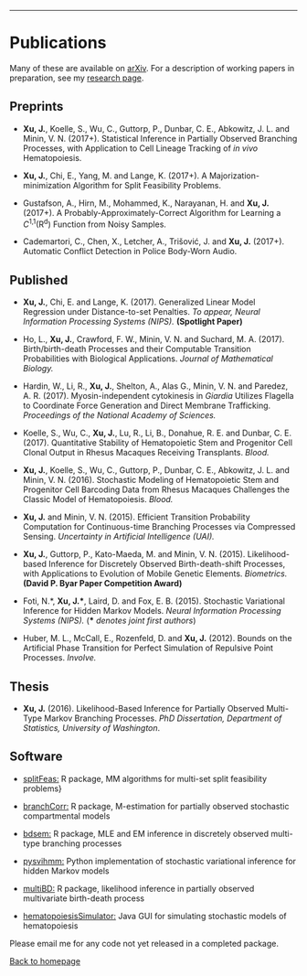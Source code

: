 ---
# [](#header-1)Publications

Many of these are available on [arXiv](https://arxiv.org/find/all/1/all:+EXACT+jason_xu/0/1/0/all/0/1).
For a description of working papers in preparation, see my [research page](https://jasonxu90.github.io/research.html). 


Preprints
-------

* __Xu, J.__, Koelle, S., Wu, C., Guttorp, P., Dunbar, C. E., Abkowitz, J. L. and Minin, V. N.  (2017+). Statistical Inference in Partially Observed Branching Processes, with Application to Cell Lineage Tracking of _in vivo_ Hematopoiesis.

* __Xu, J.__, Chi, E., Yang, M. and Lange, K. (2017+). A Majorization-minimization Algorithm for Split Feasibility Problems.

* Gustafson, A., Hirn, M., Mohammed, K., Narayanan, H. and __Xu, J.__ (2017+). A Probably-Approximately-Correct Algorithm for Learning a _C_<sup>1,1</sup>(R<sup>d</sup>) Function from Noisy Samples.

* Cademartori, C., Chen, X., Letcher, A., Trišović, J. and __Xu, J.__ (2017+). Automatic Conflict Detection in Police Body-Worn Audio.


Published
-------
*  __Xu, J.__, Chi, E. and Lange, K. (2017). Generalized Linear Model Regression under Distance-to-set Penalties. _To appear, Neural Information Processing Systems (NIPS)._  **(Spotlight Paper)**

* Ho, L., __Xu, J.__, Crawford, F. W., Minin, V. N. and Suchard, M. A. (2017).  Birth/birth-death Processes and their Computable Transition Probabilities with Biological Applications. _Journal of Mathematical Biology._  

* Hardin, W., Li, R., __Xu, J.__, Shelton, A., Alas G., Minin, V. N. and Paredez, A. R. (2017).
Myosin-independent cytokinesis in _Giardia_ Utilizes Flagella to Coordinate Force Generation and Direct Membrane Trafficking. _Proceedings of the National Academy of Sciences._

* Koelle, S., Wu, C., __Xu, J.__,  Lu, R., Li, B., Donahue, R. E. and Dunbar, C. E. (2017). Quantitative Stability of Hematopoietic Stem and Progenitor Cell Clonal Output in Rhesus Macaques Receiving Transplants. _Blood._

* __Xu, J.__, Koelle, S., Wu, C., Guttorp, P., Dunbar, C. E., Abkowitz, J. L. and Minin, V. N. (2016). Stochastic Modeling of Hematopoietic Stem and Progenitor Cell Barcoding Data from Rhesus Macaques Challenges the Classic Model of Hematopoiesis. _Blood._

* __Xu, J.__ and  Minin, V. N. (2015). Efficient Transition Probability Computation for Continuous-time Branching Processes via Compressed Sensing. _Uncertainty in Artificial Intelligence (UAI)._

* __Xu, J.__, Guttorp, P.,  Kato-Maeda, M. and Minin, V. N. (2015). Likelihood-based Inference for Discretely Observed Birth-death-shift Processes, with Applications to Evolution of Mobile Genetic Elements. _Biometrics._ **(David P. Byar Paper Competition Award)**

* Foti, N.\*, __Xu, J.\*__, Laird, D. and Fox, E. B. (2015). Stochastic Variational Inference for Hidden Markov Models. _Neural Information Processing Systems (NIPS)._ (__\*__ _denotes joint first authors_)

* Huber, M. L.,  McCall, E., Rozenfeld, D. and __Xu, J.__ (2012). Bounds on the Artificial Phase Transition for Perfect Simulation of Repulsive Point Processes. _Involve._

Thesis
-------
* __Xu, J.__ (2016). Likelihood-Based Inference for Partially Observed Multi-Type Markov Branching Processes. _PhD Dissertation, Department of Statistics, University of Washington_. 



Software
-------
* [splitFeas:](https://github.com/jasonxu90/splitFeas) R package, MM algorithms for multi-set split feasibility problems} 

* [branchCorr:](https://github.com/jasonxu90/branchCorr) R package, M-estimation for partially observed stochastic compartmental models

* [bdsem:](https://github.com/jasonxu90/bdsem) R package, MLE and EM inference in discretely observed multi-type branching processes

* [pysvihmm:](https://github.com/dillonalaird/pysvihmm) Python implementation of stochastic variational inference for hidden Markov models 

* [multiBD:](https://cran.rstudio.com/web/packages/MultiBD/index.html) R package, likelihood inference in partially observed multivariate birth-death process 

* [hematopoiesisSimulator:](https://els.comotion.uw.edu/express_license_technologies/hematopoiesissimulator) Java GUI for simulating stochastic models of hematopoiesis

Please email me for any code not yet released in a completed package.


[Back to homepage](./)

